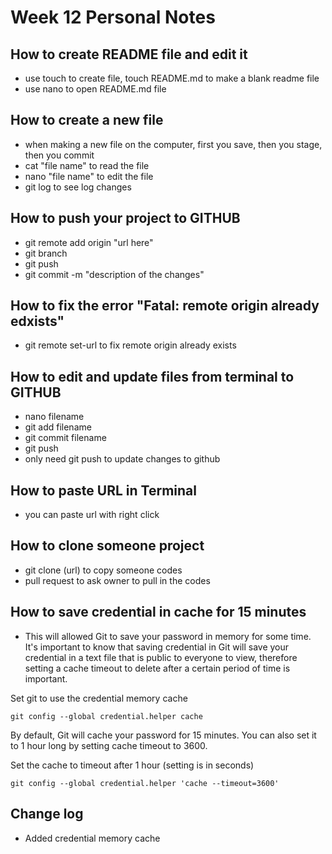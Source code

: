 # Week 12 Personal Notes

## How to create README file and edit it
- use touch to create file, touch README.md to make a blank readme file
- use nano to open README.md file

## How to create a new file
- when making a new file on the computer, first you save, then you stage, then you commit
- cat "file name" to read the file
- nano "file name" to edit the file
- git log to see log changes

## How to push your project to GITHUB
- git remote add origin "url here"
- git branch
- git push
- git commit -m "description of the changes"

## How to fix the error "Fatal: remote origin already edxists"
- git remote set-url to fix remote origin already exists

## How to edit and update files from terminal to GITHUB
- nano filename
- git add filename
- git commit filename
- git push
- only need git push to update changes to github

## How to paste URL in Terminal
- you can paste url with right click

## How to clone someone project
- git clone (url) to copy someone codes
- pull request to ask owner to pull in the codes

## How to save credential in cache for 15 minutes
- This will allowed Git to save your password in memory for some time.
It's important to know that saving credential in Git will save your credential in a text file that is public to everyone to view, therefore setting a cache timeout to delete after a certain period of time is important.

Set git  to use the credential memory cache

``` git config --global credential.helper cache ```

By default, Git will cache your password for 15 minutes.
You can also set it to 1 hour long by setting cache timeout to 3600.

Set the cache to timeout after 1 hour (setting is in seconds)

``` git config --global credential.helper 'cache --timeout=3600' ```

## Change log
- Added credential memory cache
